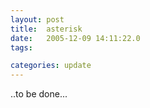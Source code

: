 ```yaml
---
layout: post
title:  asterisk
date:   2005-12-09 14:11:22.0
tags:

categories: update
---
```


..to be done...
